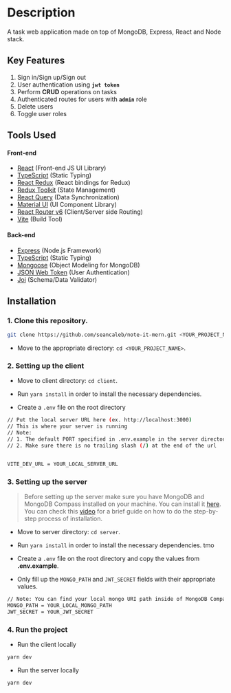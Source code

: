 # Description

A task web application made on top of MongoDB, Express, React and Node stack.

## Key Features

1. Sign in/Sign up/Sign out
2. User authentication using **`jwt token`**
3. Perform **CRUD** operations on tasks
4. Authenticated routes for users with **`admin`** role
5. Delete users
6. Toggle user roles

## Tools Used

#### Front-end

- [React](https://reactjs.org/) (Front-end JS UI Library)
- [TypeScript](https://www.typescriptlang.org/) (Static Typing)
- [React Redux](https://react-redux.js.org/) (React bindings for Redux)
- [Redux Toolkit](https://redux-toolkit.js.org/) (State Management)
- [React Query](https://react-query.tanstack.com/) (Data Synchronization)
- [Material UI](https://mui.com/) (UI Component Library)
- [React Router v6](https://reactrouter.com/docs/en/v6) (Client/Server side Routing)
- [Vite](https://vitejs.dev/guide) (Build Tool)

#### Back-end

- [Express](https://expressjs.com/) (Node.js Framework)
- [TypeScript](https://www.typescriptlang.org/) (Static Typing)
- [Mongoose](https://mongoosejs.com/) (Object Modeling for MongoDB)
- [JSON Web Token](https://jwt.io/) (User Authentication)
- [Joi](https://github.com/hapijs/joi#readme) (Schema/Data Validator)

## Installation

### 1. Clone this repository.

```bash
git clone https://github.com/seancaleb/note-it-mern.git <YOUR_PROJECT_NAME>
```

- Move to the appropriate directory: `cd <YOUR_PROJECT_NAME>`.

### 2. Setting up the client

- Move to client directory: `cd client`.

- Run `yarn install` in order to install the necessary dependencies.

- Create a `.env` file on the root directory
```bash
// Put the local server URL here (ex. http://localhost:3000)
// This is where your server is running
// Note:
// 1. The default PORT specified in .env.example in the server directory is 3000
// 2. Make sure there is no trailing slash (/) at the end of the url


VITE_DEV_URL = YOUR_LOCAL_SERVER_URL 
```

### 3. Setting up the server
> Before setting up the server make sure you have MongoDB and MongoDB Compass installed on your machine. You can install it [here](https://mongodb.com/try/download/community). You can check this [video](https://www.youtube.com/watch?v=3wqzr-GJoS0) for a brief guide on how to do the step-by-step process of installation.

- Move to server directory: `cd server`.

- Run `yarn install` in order to install the necessary dependencies.
tmo
- Create a `.env` file on the root directory and copy the values from __.env.example__.

- Only fill up the `MONGO_PATH` and `JWT_SECRET` fields with their appropriate values.
```bash
// Note: You can find your local mongo URI path inside of MongoDB Compass
MONGO_PATH = YOUR_LOCAL_MONGO_PATH  
JWT_SECRET = YOUR_JWT_SECRET
```

### 4. Run the project
- Run the client locally
```bash
yarn dev
```

- Run the server locally
```bash
yarn dev
```

